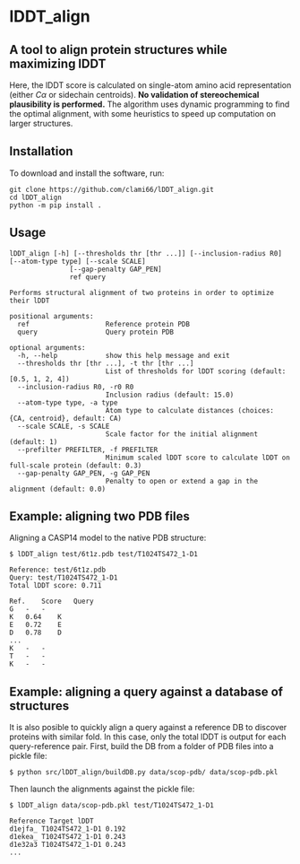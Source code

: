 # lDDT_align
## A tool to align protein structures while maximizing lDDT

Here, the lDDT score is calculated on single-atom amino acid representation (either $C\alpha$ or sidechain centroids).
**No validation of stereochemical plausibility is performed.**
The algorithm uses dynamic programming to find the optimal alignment, with some heuristics to speed up computation on larger structures.

## Installation

To download and install the software, run:

```
git clone https://github.com/clami66/lDDT_align.git
cd lDDT_align
python -m pip install .
```

## Usage

```
lDDT_align [-h] [--thresholds thr [thr ...]] [--inclusion-radius R0] [--atom-type type] [--scale SCALE]
               [--gap-penalty GAP_PEN]
               ref query

Performs structural alignment of two proteins in order to optimize their lDDT

positional arguments:
  ref                   Reference protein PDB
  query                 Query protein PDB

optional arguments:
  -h, --help            show this help message and exit
  --thresholds thr [thr ...], -t thr [thr ...]
                        List of thresholds for lDDT scoring (default: [0.5, 1, 2, 4])
  --inclusion-radius R0, -r0 R0
                        Inclusion radius (default: 15.0)
  --atom-type type, -a type
                        Atom type to calculate distances (choices: {CA, centroid}, default: CA)
  --scale SCALE, -s SCALE
                        Scale factor for the initial alignment (default: 1)
  --prefilter PREFILTER, -f PREFILTER
                        Minimum scaled lDDT score to calculate lDDT on full-scale protein (default: 0.3)
  --gap-penalty GAP_PEN, -g GAP_PEN
                        Penalty to open or extend a gap in the alignment (default: 0.0)

```

## Example: aligning two PDB files

Aligning a CASP14 model to the native PDB structure:

```
$ lDDT_align test/6t1z.pdb test/T1024TS472_1-D1

Reference: test/6t1z.pdb
Query: test/T1024TS472_1-D1
Total lDDT score: 0.711

Ref.	Score	Query
G	-	-
K	0.64	K
E	0.72	E
D	0.78	D
...
K	-	-
T	-	-
K	-	-
```

## Example: aligning a query against a database of structures

It is also posible to quickly align a query against a reference DB to discover proteins with similar fold. In this case, only the total lDDT is output for each query-reference pair.
First, build the DB from a folder of PDB files into a pickle file:

```
$ python src/lDDT_align/buildDB.py data/scop-pdb/ data/scop-pdb.pkl
```

Then launch the alignments against the pickle file:

```
$ lDDT_align data/scop-pdb.pkl test/T1024TS472_1-D1

Reference Target lDDT
d1ejfa_ T1024TS472_1-D1 0.192
d1ekea_ T1024TS472_1-D1 0.243
d1e32a3 T1024TS472_1-D1 0.243
...

```
